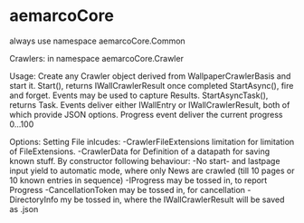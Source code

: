# aemarcoCore

always use namespace aemarcoCore.Common

Crawlers: 
in namespace aemarcoCore.Crawler

Usage:
Create any Crawler object derived from WallpaperCrawlerBasis and start it.
Start(), returns IWallCrawlerResult once completed
StartAsync(), fire and forget. Events may be used to capture Results.
StartAsyncTask(), returns Task<IWallCrawlerResult>.
Events deliver either IWallEntry or IWallCrawlerResult, both of which provide JSON options.
Progress event deliver the current progress 0...100
  
Options:
Setting File inlcudes:
-CrawlerFileExtensions limitation for limitation of FileExtensions.
-CrawlerData for Definition of a datapath for saving known stuff.
By constructor following behaviour:
-No start- and lastpage input yield to automatic mode, where only News are crawled (till 10 pages or 10 known entries in sequence)
-IProgress may be tossed in, to report Progress
-CancellationToken may be tossed in, for cancellation
-DirectoryInfo my be tossed in, where the IWallCrawlerResult will be saved as .json



